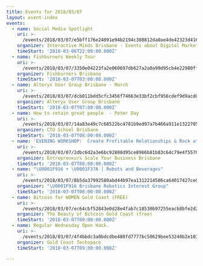 ```yaml
---
title: Events for 2018/03/07
layout: event-index
events:
  - name: Social Media Spotlight
    uri: >-
      /events/2018/03/07/e5bff176e24091e94b2194c388812da0ae4de42323d4168ec1ee6a60ac0cce05
    organizer: Interactive Minds Brisbane - Events about Digital Marketing
    timeStart: '2018-03-06T22:00:00.000Z'
  - name: Fishburners Weekly Tour
    uri: >-
      /events/2018/03/07/3350e04223fa2e060697db627a2a0a99d95cb4e22980ffbad93941d51de23b72
    organizer: Fishburners Brisbane
    timeStart: '2018-03-07T03:00:00.000Z'
  - name: Alteryx User Group Brisbane - March
    uri: >-
      /events/2018/03/07/dcb011bdd5cfc3456f74663e33bf2cbf956cdef9d9acd8929115210244b57fa3
    organizer: Alteryx User Group Brisbane
    timeStart: '2018-03-07T07:00:00.000Z'
  - name: How to retain great people  - Peter Day
    uri: >-
      /events/2018/03/07/14a83e49c7c68522bc4781b9ed97a7b466a911e132270535ab90f1e1eecc48d4
    organizer: CTO School Brisbane
    timeStart: '2018-03-07T08:00:00.000Z'
  - name: 'EVENING WORKSHOP:  Create Profitable Relationships & Rock at Networking'
    uri: >-
      /events/2018/03/07/2dbc6d2a3e6bc92808d95ce8966b81b83c64c79e4f5570d2ac93e6fc2c328541
    organizer: Entrepreneurs Scale Your Business Brisbane
    timeStart: '2018-03-07T08:00:00.000Z'
  - name: "\U0001F916 + \U0001F37A | Robots and Beverages"
    uri: >-
      /events/2018/03/07/8b5da37992580abd44b97ea1312214586ca64017427ce0bf3d7afe6f506aaf15
    organizer: "\U0001F916 Brisbane Robotics Interest Group"
    timeStart: '2018-03-07T08:00:00.000Z'
  - name: Bitcoin for WOMEN Gold Coast (FREE)
    uri: >-
      /events/2018/03/07/ec64cbf52843e0d28e4fab7c18530b97255eacb8bfe2d2f38234819bda2b893e
    organizer: The Beauty of Bitcoin Gold Coast (free)
    timeStart: '2018-03-07T09:00:00.000Z'
  - name: Regular Wednesday Open Hack.
    uri: >-
      /events/2018/03/07/4f4bbdc3a0bdcdbe480fd7777bc50629bee53240b2e103aa54e1e117bf24990a
    organizer: Gold Coast Techspace
    timeStart: '2018-03-07T09:00:00.000Z'

---
```

